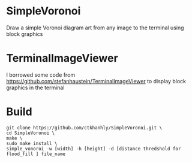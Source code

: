 # SimpleVoronoi
Draw a simple Voronoi diagram art from any image to the terminal using block graphics

# TerminalImageViewer

I borrowed some code from https://github.com/stefanhaustein/TerminalImageViewer to display block graphics in the terminal 

# Build

```
git clone https://github.com/ctkhanhly/SimpleVoronoi.git \
cd SimpleVoronoi \
make \
sudo make install \
simple_vonoroi -w [width] -h [height] -d [distance thredshold for flood_fill ] file_name 
```


